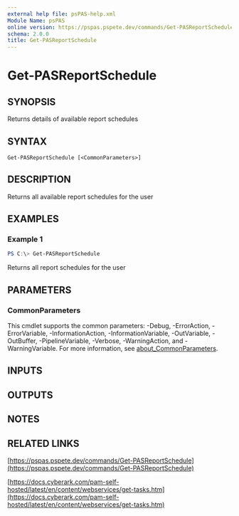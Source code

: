 ```yaml
---
external help file: psPAS-help.xml
Module Name: psPAS
online version: https://pspas.pspete.dev/commands/Get-PASReportSchedule
schema: 2.0.0
title: Get-PASReportSchedule
---
```


# Get-PASReportSchedule

## SYNOPSIS
Returns details of available report schedules

## SYNTAX

```
Get-PASReportSchedule [<CommonParameters>]
```

## DESCRIPTION
Returns all available report schedules for the user

## EXAMPLES

### Example 1
```powershell
PS C:\> Get-PASReportSchedule
```

Returns all report schedules for the user

## PARAMETERS

### CommonParameters
This cmdlet supports the common parameters: -Debug, -ErrorAction, -ErrorVariable, -InformationAction, -InformationVariable, -OutVariable, -OutBuffer, -PipelineVariable, -Verbose, -WarningAction, and -WarningVariable. For more information, see [about_CommonParameters](http://go.microsoft.com/fwlink/?LinkID=113216).

## INPUTS

## OUTPUTS

## NOTES

## RELATED LINKS

[https://pspas.pspete.dev/commands/Get-PASReportSchedule](https://pspas.pspete.dev/commands/Get-PASReportSchedule)

[https://docs.cyberark.com/pam-self-hosted/latest/en/content/webservices/get-tasks.htm](https://docs.cyberark.com/pam-self-hosted/latest/en/content/webservices/get-tasks.htm)